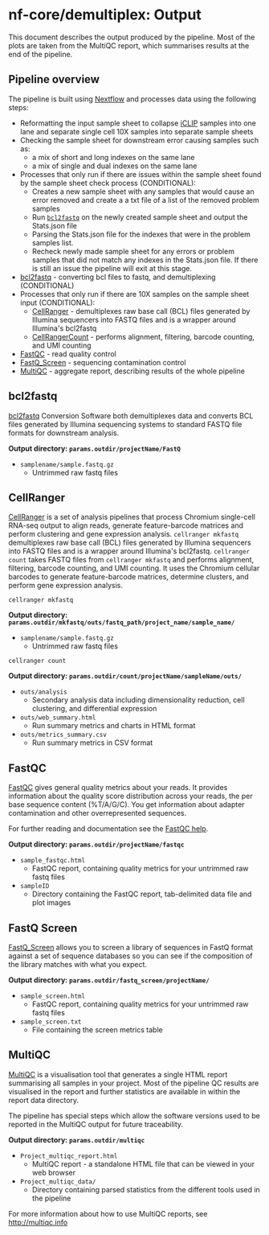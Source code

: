 # nf-core/demultiplex: Output

This document describes the output produced by the pipeline. Most of the plots are taken from the MultiQC report, which summarises results at the end of the pipeline.

## Pipeline overview
The pipeline is built using [Nextflow](https://www.nextflow.io/)
and processes data using the following steps:
* Reformatting the input sample sheet to collapse [iCLIP](https://emea.illumina.com/science/sequencing-method-explorer/kits-and-arrays/iclip.html) samples into one lane and separate single cell 10X samples into separate sample sheets
* Checking the sample sheet for downstream error causing samples such as:
    * a mix of short and long indexes on the same lane
    * a mix of single and dual indexes on the same lane
* Processes that only run if there are issues within the sample sheet found by the sample sheet check process (CONDITIONAL):
    * Creates a new sample sheet with any samples that would cause an error removed and create a a txt file of a list of the removed problem samples
    * Run [`bcl2fastq`](http://emea.support.illumina.com/sequencing/sequencing_software/bcl2fastq-conversion-software.html) on the newly created sample sheet and output the Stats.json file
    * Parsing the Stats.json file for the indexes that were in the problem samples list.      
    * Recheck newly made sample sheet for any errors or problem samples that did not match any indexes in the Stats.json file. If there is still an issue the pipeline will exit at this stage.
* [bcl2fastq](#bcl2fastq) - converting bcl files to fastq, and demultiplexing (CONDITIONAL)
* Processes that only run if there are 10X samples on the sample sheet input (CONDITIONAL):
    * [CellRanger](#cellranger) - demultiplexes raw base call (BCL) files generated by Illumina sequencers into FASTQ files and is a wrapper around Illumina's bcl2fastq
    * [CellRangerCount](#cellrangercount) - performs alignment, filtering, barcode counting, and UMI counting
* [FastQC](#fastqc) - read quality control
* [FastQ_Screen](#fastqscreen) - sequencing contamination control
* [MultiQC](#multiqc) - aggregate report, describing results of the whole pipeline


## bcl2fastq
[bcl2fastq](http://emea.support.illumina.com/sequencing/sequencing_software/bcl2fastq-conversion-software.html) Conversion Software both demultiplexes data and converts BCL files generated by Illumina sequencing systems to standard FASTQ file formats for downstream analysis.

**Output directory: `params.outdir/projectName/FastQ`**
* `samplename/sample.fastq.gz`
  * Untrimmed raw fastq files

## CellRanger
[CellRanger](https://support.10xgenomics.com/single-cell-gene-expression/software/pipelines/latest/what-is-cell-ranger) is a set of analysis pipelines that process Chromium single-cell RNA-seq output to align reads, generate feature-barcode matrices and perform clustering and gene expression analysis. `cellranger mkfastq` demultiplexes raw base call (BCL) files generated by Illumina sequencers into FASTQ files and is a wrapper around Illumina's bcl2fastq. `cellranger count` takes FASTQ files from `cellranger mkfastq` and performs alignment, filtering, barcode counting, and UMI counting. It uses the Chromium cellular barcodes to generate feature-barcode matrices, determine clusters, and perform gene expression analysis.

`cellranger mkfastq`

**Output directory: `params.outdir/mkfastq/outs/fastq_path/project_name/sample_name/`**
* `samplename/sample.fastq.gz`
  * Untrimmed raw fastq files

`cellranger count`

**Output directory: `params.outdir/count/projectName/sampleName/outs/`**
* `outs/analysis`
  * Secondary analysis data including dimensionality reduction, cell clustering, and differential expression
* `outs/web_summary.html`
  * Run summary metrics and charts in HTML format
* `outs/metrics_summary.csv`
  * Run summary metrics in CSV format

## FastQC
[FastQC](http://www.bioinformatics.babraham.ac.uk/projects/fastqc/) gives general quality metrics about your reads. It provides information about the quality score distribution across your reads, the per base sequence content (%T/A/G/C). You get information about adapter contamination and other overrepresented sequences.

For further reading and documentation see the [FastQC help](http://www.bioinformatics.babraham.ac.uk/projects/fastqc/Help/).

**Output directory: `params.outdir/projectName/fastqc`**

* `sample_fastqc.html`
  * FastQC report, containing quality metrics for your untrimmed raw fastq files
* `sampleID`
  * Directory containing the FastQC report, tab-delimited data file and plot images

## FastQ Screen
[FastQ_Screen](https://www.bioinformatics.babraham.ac.uk/projects/fastq_screen/) allows you to screen a library of sequences in FastQ format against a set of sequence databases so you can see if the composition of the library matches with what you expect.

**Output directory: `params.outdir/fastq_screen/projectName/`**

* `sample_screen.html`
  * FastQC report, containing quality metrics for your untrimmed raw fastq files
* `sample_screen.txt`
  * File containing the screen metrics table

## MultiQC
[MultiQC](http://multiqc.info) is a visualisation tool that generates a single HTML report summarising all samples in your project. Most of the pipeline QC results are visualised in the report and further statistics are available in within the report data directory.

The pipeline has special steps which allow the software versions used to be reported in the MultiQC output for future traceability.

**Output directory: `params.outdir/multiqc`**

* `Project_multiqc_report.html`
  * MultiQC report - a standalone HTML file that can be viewed in your web browser
* `Project_multiqc_data/`
  * Directory containing parsed statistics from the different tools used in the pipeline

For more information about how to use MultiQC reports, see http://multiqc.info
